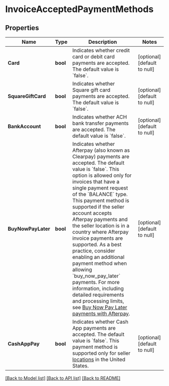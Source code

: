 # InvoiceAcceptedPaymentMethods

## Properties
Name | Type | Description | Notes
------------ | ------------- | ------------- | -------------
**Card** | **bool** | Indicates whether credit card or debit card payments are accepted. The default value is &#x60;false&#x60;. | [optional] [default to null]
**SquareGiftCard** | **bool** | Indicates whether Square gift card payments are accepted. The default value is &#x60;false&#x60;. | [optional] [default to null]
**BankAccount** | **bool** | Indicates whether ACH bank transfer payments are accepted. The default value is &#x60;false&#x60;. | [optional] [default to null]
**BuyNowPayLater** | **bool** | Indicates whether Afterpay (also known as Clearpay) payments are accepted. The default value is &#x60;false&#x60;.  This option is allowed only for invoices that have a single payment request of the &#x60;BALANCE&#x60; type. This payment method is supported if the seller account accepts Afterpay payments and the seller location is in a country where Afterpay invoice payments are supported. As a best practice, consider enabling an additional payment method when allowing &#x60;buy_now_pay_later&#x60; payments. For more information, including detailed requirements and processing limits, see [Buy Now Pay Later payments with Afterpay](https://developer.squareup.com/docs/invoices-api/overview#buy-now-pay-later). | [optional] [default to null]
**CashAppPay** | **bool** | Indicates whether Cash App payments are accepted. The default value is &#x60;false&#x60;.  This payment method is supported only for seller [locations](https://developer.squareup.com/reference/square_2024-01-18/objects/Location) in the United States. | [optional] [default to null]

[[Back to Model list]](../README.md#documentation-for-models) [[Back to API list]](../README.md#documentation-for-api-endpoints) [[Back to README]](../README.md)

